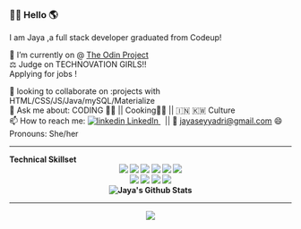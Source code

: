 ### 🙏🏼 Hello 🌎
 I am Jaya ,a full stack developer graduated from Codeup!

<!--
**jayaseyyadri/jayaseyyadri** is a ✨ _special_ ✨ repository because its `README.md` (this file) appears on your GitHub profile.
-->

 📝 I’m currently on @ <a href="https://www.theodinproject.com/">The Odin Project</a><br>
 ⚖️ Judge on TECHNOVATION GIRLS!! <br>
 Applying for jobs ! 
 
 🤝 looking to collaborate on :projects with HTML/CSS/JS/Java/mySQL/Materialize <br> 
 💬 Ask me about: CODING 👩‍💻 || Cooking👩‍🍳 || 🇮🇳 🇰🇼 Culture <br>
 📫 How to reach me:  <a href="https://www.linkedin.com/in/jaya-lakshmi-7938831b/]">
    <img src="https://i.stack.imgur.com/gVE0j.png" alt="linkedin"> LinkedIn
  </a> &nbsp;  || 📩 jayaseyyadri@gmail.com
  😄 Pronouns: She/her
<br>
<hr>
<strong> Technical Skillset <strong>
 <div align ="center" >
  <img src="https://img.shields.io/badge/html5%20-%23E34F26.svg?&style=for-the-badge&logo=html5&logoColor=white">
  <img src="https://img.shields.io/badge/css3%20-%231572B6.svg?&style=for-the-badge&logo=css3&logoColor=white">
  <img src ="https://img.shields.io/badge/Material--UI-0081CB?style=for-the-badge&logo=material-ui&logoColor=pink"/>
  <img src="https://img.shields.io/badge/javascript%20-%23323330.svg?&style=for-the-badge&logo=javascript&logoColor=%23F7DF1E">
  <img src="https://img.shields.io/badge/java-%23ED8B00.svg?&style=for-the-badge&logo=java&logoColor=#007396&Color="blue">
  <img src="https://img.shields.io/badge/jquery%20-%230769AD.svg?&style=for-the-badge&logo=jquery&logoColor=white"/><br>
  <img src="https://img.shields.io/badge/github%20-%23121011.svg?&style=for-the-badge&logo=github&logoColor=white"/>
  <img src="https://img.shields.io/badge/springBoot%20-%23121011.svg?&style=for-the-badge&logo=spring&logoColor=green"/>
  <img src="https://img.shields.io/badge/Bootstrap-563D7C?style=for-the-badge&logo=bootstrap&logoColor=white"/>
  <img src="https://img.shields.io/badge/MySQL-00000F?style=for-the-badge&logo=mysql&logoColor=white"/>

  
  

<div align="center">
<img align="center" src="https://github-readme-stats.vercel.app/api?username=jayaseyyadri&include_all_commits=true&count_private=true&show_icons=true&line_height=20&title_color=FF1493&icon_color=2234AE&text_color=D3D3D3&bg_color=0,000000,130F40" alt="Jaya's Github Stats">
    </div>
<hr>  
<img src ="https://github-readme-streak-stats.herokuapp.com/?user=jayaseyyadri"/>




